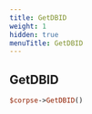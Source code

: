 ```yaml
---
title: GetDBID
weight: 1
hidden: true
menuTitle: GetDBID
---
```

## GetDBID
```perl
$corpse->GetDBID()
```